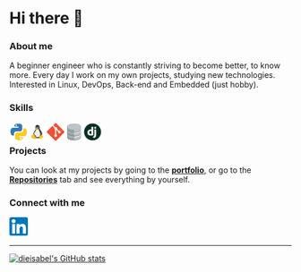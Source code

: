 # Hi there 👋

### About me

A beginner engineer who is constantly striving to become better, to know more. Every day I work on my own projects, studying new technologies. Interested in Linux, DevOps, Back-end and Embedded (just hobby).

### Skills

<img align="left" src="./assets/icons/python.png" width="33px">
<img align="left" src="./assets/icons/linux.png" width="33px">
<img align="left" src="./assets/icons/git.png" width="33px">
<img align="left" src="./assets/icons/database.png" width="33px">
<img align="left" src="./assets/icons/django.jpg" width="33px">

<br />

### Projects

You can look at my projects by going to the [**portfolio**](https://github.com/dieisabel/portfolio),
or go to the [**Repositories**](https://github.com/dieisabel?tab=repositories) tab and see everything by yourself.

### Connect with me

[<img src="./assets/icons/linkedin.png" alt="LinkedIn" width="33px">](https://www.linkedin.com/in/konstkadyr/)

---

[![dieisabel's GitHub stats](https://github-readme-stats.vercel.app/api?username=dieisabel&theme=dark&show_icons=true)](https://github.com/anuraghazra/github-readme-stats)

